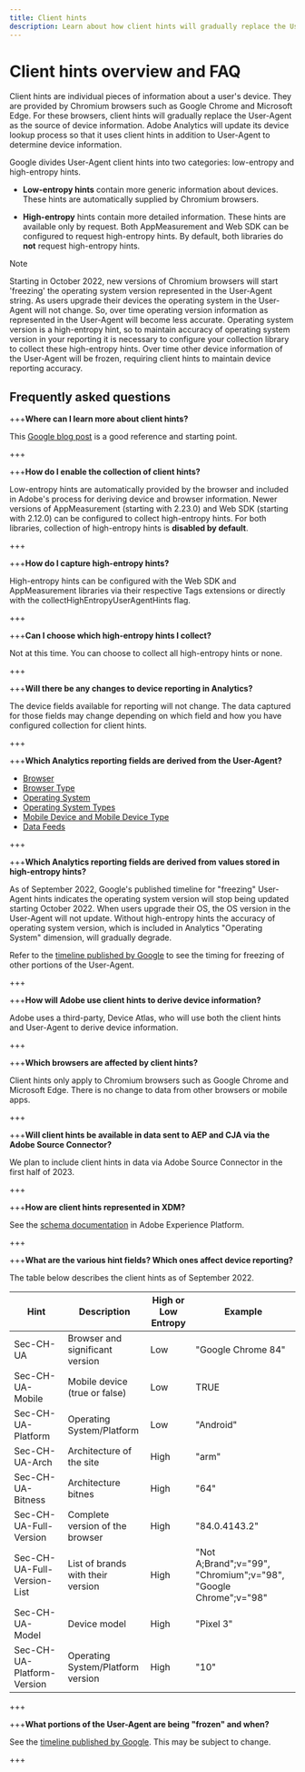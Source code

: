 ```yaml
---
title: Client hints
description: Learn about how client hints will gradually replace the User-Agent as the source of device information.
---
```


# Client hints overview and FAQ

Client hints are individual pieces of information about a user's device. They are provided by Chromium browsers such as Google Chrome and Microsoft Edge. For these browsers, client hints will gradually replace the User-Agent as the source of device information. Adobe Analytics will update its device lookup process so that it uses client hints in addition to User-Agent to determine device information.

Google divides User-Agent client hints into two categories: low-entropy and high-entropy hints.

* **Low-entropy hints** contain more generic information about devices. These hints are automatically supplied by Chromium browsers.

* **High-entropy** hints contain more detailed information. These hints are available only by request. Both AppMeasurement and Web SDK can be configured to request high-entropy hints. By default, both libraries do **not** request high-entropy hints.

>[!NOTE]
>
>Starting in October 2022, new versions of Chromium browsers will start 'freezing' the operating system version represented in the User-Agent string. As users upgrade their devices the operating system in the User-Agent will not change. So, over time operating version information as represented in the User-Agent will become less accurate. Operating system version is a high-entropy hint, so to maintain accuracy of operating system version in your reporting it is necessary to configure your collection library to collect these high-entropy hints. Over time other device information of the User-Agent will be frozen, requiring client hints to maintain device reporting accuracy.

## Frequently asked questions

+++**Where can I learn more about client hints?**

This [Google blog post](https://web.dev/user-agent-client-hints/) is a good reference and starting point.

+++

+++**How do I enable the collection of client hints?**

Low-entropy hints are automatically provided by the browser and included in Adobe's process for deriving device and browser information. Newer versions of AppMeasurement (starting with 2.23.0) and Web SDK (starting with 2.12.0) can be configured to collect high-entropy hints. For both libraries, collection of high-entropy hints is **disabled by default**. 

+++

+++**How do I capture high-entropy hints?**

High-entropy hints can be configured with the Web SDK and AppMeasurement libraries via their respective Tags extensions or directly with the collectHighEntropyUserAgentHints flag.

+++

+++**Can I choose which high-entropy hints I collect?**

Not at this time. You can choose to collect all high-entropy hints or none.

+++

+++**Will there be any changes to device reporting in Analytics?**

The device fields available for reporting will not change. The data captured for those fields may change depending on which field and how you have configured collection for client hints.

+++

+++**Which Analytics reporting fields are derived from the User-Agent?**

* [Browser](https://experienceleague.adobe.com/docs/analytics/components/dimensions/browser.html?lang=en) 
* [Browser Type](https://experienceleague.adobe.com/docs/analytics/components/dimensions/browser-type.html?lang=en)
* [Operating System](https://experienceleague.adobe.com/docs/analytics/components/dimensions/operating-systems.html?lang=en)
* [Operating System Types](https://experienceleague.adobe.com/docs/analytics/components/dimensions/operating-system-types.html?lang=en)
* [Mobile Device and Mobile Device Type](https://experienceleague.adobe.com/docs/analytics/components/dimensions/mobile-dimensions.html?lang=en)
* [Data Feeds](https://experienceleague.adobe.com/docs/analytics/export/analytics-data-feed/data-feed-contents/datafeeds-reference.html?lang=en)

+++

+++**Which Analytics reporting fields are derived from values stored in high-entropy hints?**

As of September 2022, Google's published timeline for "freezing" User-Agent hints indicates the operating system version will stop being updated starting October 2022. When users upgrade their OS, the OS version in the User-Agent will not update. Without high-entropy hints the accuracy of operating system version, which is included in Analytics "Operating System" dimension, will gradually degrade. 

Refer to the [timeline published by Google](https://blog.chromium.org/2021/09/user-agent-reduction-origin-trial-and-dates.html) to see the timing for freezing of other portions of the User-Agent.

+++

+++**How will Adobe use client hints to derive device information?**

Adobe uses a third-party, Device Atlas, who will use both the client hints and User-Agent to derive device information.

+++

+++**Which browsers are affected by client hints?**

Client hints only apply to Chromium browsers such as Google Chrome and Microsoft Edge. There is no change to data from other browsers or mobile apps.

+++

+++**Will client hints be available in data sent to AEP and CJA via the Adobe Source Connector?**

We plan to include client hints in data via Adobe Source Connector in the first half of 2023.

+++

+++**How are client hints represented in XDM?**

See the [schema documentation](https://github.com/adobe/xdm/blob/master/components/datatypes/browserdetails.schema.json#L121) in Adobe Experience Platform.

+++

+++**What are the various hint fields? Which ones affect device reporting?**

The table below describes the client hints as of September 2022.

| Hint | Description | High or Low Entropy | Example | 
| --- | --- | --- | --- | 
| Sec-CH-UA  |  Browser and significant version  | Low |  "Google Chrome 84" |
| Sec-CH-UA-Mobile |  Mobile device (true or false) |  Low |  TRUE |  
| Sec-CH-UA-Platform |  Operating System/Platform |  Low  | "Android" | 
| Sec-CH-UA-Arch |  Architecture of the site |  High |  "arm"  |  
| Sec-CH-UA-Bitness  | Architecture bitnes  | High  | "64"  |  
| Sec-CH-UA-Full-Version  | Complete version of the browser |  High  | "84.0.4143.2" |  
| Sec-CH-UA-Full-Version-List |  List of brands with their version | High | "Not A;Brand";v="99", "Chromium";v="98", "Google Chrome";v="98"  |  
| Sec-CH-UA-Model |  Device model |  High |  "Pixel 3" |  
| Sec-CH-UA-Platform-Version |  Operating System/Platform version |  High |  "10" |  

+++



+++**What portions of the User-Agent are being "frozen" and when?** 

See the [timeline published by Google](https://blog.chromium.org/2021/09/user-agent-reduction-origin-trial-and-dates.html). This may be subject to change.

+++
